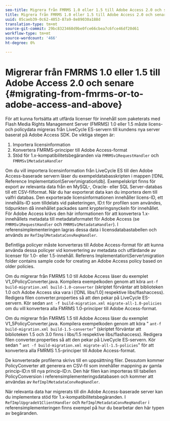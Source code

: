 ```yaml
---
seo-title: Migrera från FMRMS 1.0 eller 1.5 till Adobe Access 2.0 och senare
title: Migrera från FMRMS 1.0 eller 1.5 till Adobe Access 2.0 och senare
uuid: 05caeb39-0c62-4053-87a9-8e89030a188d
translation-type: tm+mt
source-git-commit: 29bc8323460d9be0fce66cbea7c6fce46df20d61
workflow-type: tm+mt
source-wordcount: '466'
ht-degree: 0%

---
```



# Migrerar från FMRMS 1.0 eller 1.5 till Adobe Access 2.0 och senare {#migrating-from-fmrms-or-to-adobe-access-and-above}

För att kunna fortsätta att utfärda licenser för innehåll som paketerats med Flash Media Rights Management Server (FMRMS) 1.0 eller 1.5 måste licens- och policydata migreras från LiveCycle ES-servern till kundens nya server baserat på Adobe Access SDK. De viktiga stegen är:

1. Importera licensinformation
1. Konvertera FMRMS-principer till Adobe Access-format
1. Stöd för 1.x-kompatibilitetsbegäranden via `FMRMSv1RequestHandler` och `FMRMSv1MetadataHandler`

Om du vill importera licensinformation från LiveCycle ES till den Adobe Access-baserade servern läser du exempeldatabasskripten i mappen [!DNL Reference Implementation\Server\migration\db]. Exempelskript finns för export av relevanta data från en MySQL-, Oracle- eller SQL Server-databas till ett CSV-filformat. När du har exporterat data kan du importera dem till valfri databas. Den exporterade licensinformationen innehåller licens-ID, ett innehålls-ID som tilldelats vid paketeringen, ID:t för profilen som användes, tidpunkten då innehållet packades samt krypteringsnyckeln för innehållet. För Adobe Access krävs den här informationen för att konvertera 1.x-innehållets metadata till metadataformatet för Adobe Access (se `FMRMSv1RequestHandler` och `FMRMSv1MetadataHandler`). I referensimplementeringen lagras dessa data i licensdatabastabellen och används av `RefImplMetadataConvReqHandler`.

Befintliga policyer måste konverteras till Adobe Access-format för att kunna använda dessa policyer vid konvertering av metadata och utfärdande av licenser för 1.0- eller 1.5-innehåll. Referens Implementation\Server\migration folder contains sample code for creating an Adobe Access policy based on older policies.

Om du migrerar från FMRMS 1.0 till Adobe Access läser du exemplet V1_0PolicyConverter.java. Kompilera exempelkoden genom att köra `ant-f build-migration.xml build-1.0-converter` (skriptet förväntar att biblioteken 1.0 och Adobe Access ska vara i [!DNL libs/1.0] respektive libs/flashaccess). Redigera filen converter.properties så att den pekar på LiveCycle ES-servern. Kör sedan `ant -f build-migration.xml migrate-all-1.0-policies` om du vill konvertera alla FMRMS 1.0-principer till Adobe Access-format.

Om du migrerar från FMRMS 1.5 till Adobe Access läser du exemplet V1_5PolicyConverter.java. Kompilera exempelkoden genom att köra &quot; `ant-f build-migration.xml build-1.5-converter`&quot; (skriptet förväntar att biblioteken 1.5 och 3.0 finns i libs/1.5 respektive libs/flashaccess). Redigera filen converter.properties så att den pekar på LiveCycle ES-servern. Kör sedan &quot; `ant -f build-migration.xml migrate-all-1.5-policies`&quot; för att konvertera alla FMRMS 1.5-principer till Adobe Access-format.

De konverterade profilerna skrivs till en uppsättning filer. Dessutom kommer PolicyConverter att generera en CSV-fil som innehåller mappning av gamla princip-ID:n till nya princip-ID:n. Den här filen kan importeras till tabellen PolicyConversion i referensimplementeringsdatabasen och kommer att användas av `RefImplMetadataConvReqHandler`.

När relevanta data har migrerats till din Adobe Access-baserade server kan du implementera stöd för 1.x-kompatibilitetsbegäranden. I `RefImplUpgradeV1ClientHandler` och `RefImplMetadataConvReqHandler` i referensimplementeringen finns exempel på hur du bearbetar den här typen av begäranden.
